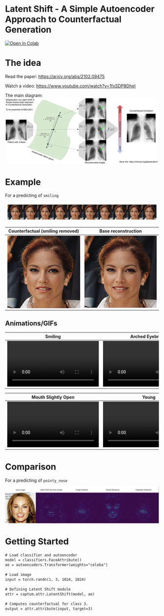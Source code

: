 # Latent Shift - A Simple Autoencoder Approach to Counterfactual Generation


[![Open In Colab](https://colab.research.google.com/assets/colab-badge.svg)](https://colab.research.google.com/github/ieee8023/latentshift/blob/main/example.ipynb)

# The idea

Read the paper: https://arxiv.org/abs/2102.09475

Watch a video: https://www.youtube.com/watch?v=1fxSDP8DheI

The main diagram:
![latentshift.gif](docs/latentshift.gif)


# Example

For a predicting of `smiling`

![gen_sequence.png](docs/gen_sequence.png)

| Counterfactual (smiling removed) | Base reconstruction |
| ----------- | ----------- |
| ![gen_bigg_cf.png](docs/gen_big_cf.png) | ![gen_bigg_base.png](docs/gen_big_base.png)  |

## Animations/GIFs

| Smiling | Arched Eyebrows| 
| ----------- | ----------- |
| <video src="https://user-images.githubusercontent.com/446367/204653789-2838eefb-fe03-4f3e-94d0-0f7990a7aca4.mp4"> |  <video src="https://user-images.githubusercontent.com/446367/204653885-c4902c93-02bc-45ba-8d18-df07fca7e9da.mp4"> | 

|Mouth Slightly Open | Young |
| ----------- | ----------- |
|<video src="https://user-images.githubusercontent.com/446367/204653897-1c2e18a4-6a5d-4495-b565-0ea884402063.mp4"> | <video src="https://user-images.githubusercontent.com/446367/204653911-3e15b6bb-3dc1-4102-a2a3-52ad5f6608a5.mp4"> | 






















  
# Comparison

For a predicting of `pointy_nose`

![comparison.png](docs/comparison.png)

# Getting Started

```python3
# Load classifier and autoencoder
model = classifiers.FaceAttribute()
ae = autoencoders.Transformer(weights="celeba")

# Load image
input = torch.randn(1, 3, 1024, 1024)

# Defining Latent Shift module
attr = captum.attr.LatentShift(model, ae)

# Computes counterfactual for class 3.
output = attr.attribute(input, target=3)
```
